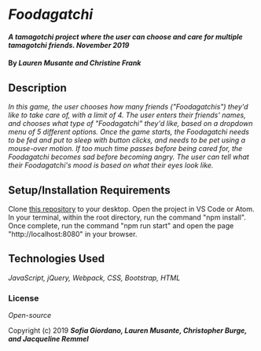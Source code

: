 # _Foodagatchi_

#### _A tamagotchi project where the user can choose and care for multiple tamagotchi friends. November 2019_

#### By _**Lauren Musante and Christine Frank**_

## Description

_In this game, the user chooses how many friends ("Foodagatchis") they'd like to take care of, with a limit of 4. The user enters their friends' names, and chooses what type of "Foodagatchi" they'd like, based on a dropdown menu of 5 different options. Once the game starts, the Foodagatchi needs to be fed and put to sleep with button clicks, and needs to be pet using a mouse-over motion. If too much time passes before being cared for, the Foodagatchi becomes sad before becoming angry. The user can tell what their Foodagatchi's mood is based on what their eyes look like._

## Setup/Installation Requirements

Clone [this repository](https://github.com/LaurenMusante/Foodagatchi) to your desktop. Open the project in VS Code or Atom. In your terminal, within the root directory, run the command "npm install". Once complete, run the command "npm run start" and open the page "http://localhost:8080" in your browser. 

## Technologies Used

_JavaScript, jQuery, Webpack, CSS, Bootstrap, HTML_

### License

*Open-source*

Copyright (c) 2019 **_Sofia Giordano, Lauren Musante, Christopher Burge, and Jacqueline Remmel_**
